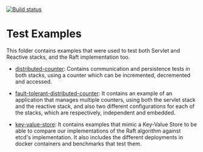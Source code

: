 
[![Build status](https://github.com/joaop21/SpringRaft/workflows/Test-Examples/badge.svg?branch=main)](https://github.com/joaop21/SpringRaft/actions?query=workflow%3ATest-Examples)

# Test Examples

This folder contains examples that were used to test both Servlet and Reactive stacks, and the Raft implementation too.

* [distributed-counter](https://github.com/joaop21/SpringRaft/tree/main/test-examples/distributed-counter): Contains communication and persistence tests in both stacks, using a counter which can be incremented, decremented and accessed.

* [fault-tolerant-distributed-counter](https://github.com/joaop21/SpringRaft/tree/main/test-examples/fault-tolerant-distributed-counter): It contains an example of an application that manages multiple counters, using both the servlet stack and the reactive stack, and also two different configurations for each of the stacks, which are respectively, independent and embedded.

* [key-value-store](https://github.com/joaop21/SpringRaft/tree/testexamples/kvs_embedded/test-examples/key-value-store): It contains examples that mimic a Key-Value Store to be able to compare our implementations of the Raft algorithm against etcd's implementation. It also includes the different deployments in docker containers and benchmarks that test them.
